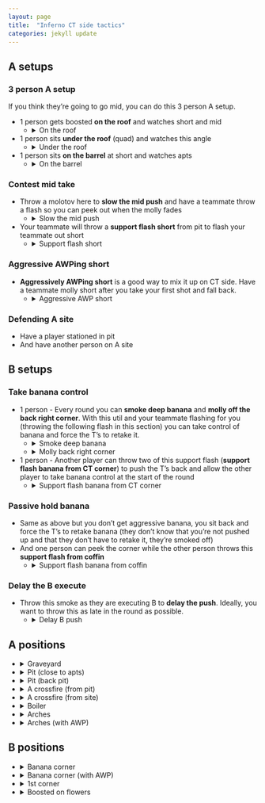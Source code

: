 ```yaml
---
layout: page
title:  "Inferno CT side tactics"
categories: jekyll update
---
```


## A setups

### 3 person A setup

If you think they’re going to go mid, you can do this 3 person A setup.
* 1 person gets boosted **on the roof** and watches short and mid
    * <details><summary>On the roof</summary><img src="/assets/images/cs-images/inferno/inferno_position_ct_on_the_roof.png" alt="On the roof"></details>
* 1 person sits **under the roof** (quad) and watches this angle
    * <details><summary>Under the roof</summary><img src="/assets/images/cs-gifs/inferno/inferno_position_under_under_the_roof.gif" alt="Under the roof"></details>
* 1 person sits **on the barrel** at short and watches apts
    * <details><summary>On the barrel</summary><img src="/assets/images/cs-gifs/inferno/inferno_position_under_under_the_roof.gif" alt="On the barrel"></details>

### Contest mid take

* Throw a molotov here to **slow the mid push** and have a teammate throw a flash so you can peek out when the molly fades
    * <details><summary>Slow the mid push</summary><img src="/assets/images/cs-gifs/inferno/inferno_molly_counter_push_short.gif" alt="Counter push short"></details>
* Your teammate will throw a **support flash short** from pit to flash your teammate out short
	* <details><summary>Support flash short</summary><img src="/assets/images/cs-gifs/inferno/inferno_flash_support_short.gif" alt="Support flash short"></details>

### Aggressive AWPing short

* **Aggressively AWPing short** is a good way to mix it up on CT side. Have a teammate molly short after you take your first shot and fall back.
	* <details><summary>Aggressive AWP short</summary><img src="/assets/images/cs-gifs/inferno/inferno_position_awp_short.gif" alt="Aggressive AWP short"></details>

### Defending A site

* Have a player stationed in pit <!-- TODO: add some images for this -->
* And have another person on A site <!-- TODO: add some images for this -->

## B setups

### Take banana control

* 1 person - Every round you can **smoke deep banana** and **molly off the back right corner**. With this util and your teammate flashing for you (throwing the following flash in this section) you can take control of banana and force the T’s to retake it.
    * <details><summary>Smoke deep banana</summary><img src="/assets/images/cs-gifs/inferno/inferno_smoke_deep_banana.gif" alt="Smoke deep banana"></details>
    * <details><summary>Molly back right corner</summary><img src="/assets/images/cs-gifs/inferno/inferno_molly_deep_banana.gif" alt="Molly deep banana"></details>
* 1 person - Another player can throw two of this support flash (**support flash banana from CT corner**) to push the T’s back and allow the other player to take banana control at the start of the round
    * <details><summary>Support flash banana from CT corner</summary><img src="/assets/images/cs-gifs/inferno/inferno_flash_support_banana_from_ct_corner.gif" alt="Support flash banana from CT corner"></details>

### Passive hold banana

* Same as above but you don’t get aggressive banana, you sit back and force the T’s to retake banana (they don’t know that you’re not pushed up and that they don’t have to retake it, they’re smoked off)
* And one person can peek the corner while the other person throws this **support flash from coffin**
    * <details><summary>Support flash banana from coffin</summary><img src="/assets/images/cs-gifs/inferno/inferno_flash_support_banana_from_coffin.gif" alt="Support flash banana from coffin"></details> 

### Delay the B execute

* Throw this smoke as they are executing B to **delay the push**. Ideally, you want to throw this as late in the round as possible.
    * <details><summary>Delay B push</summary><img src="/assets/images/cs-gifs/inferno/inferno_smoke_defend_banana.gif" alt="Delay B push"></details> 

## A positions

* <details><summary>Graveyard</summary><img src="/assets/images/cs-images/inferno/inferno_position_ct_graveyard.png" alt="Graveyard"></details> 
* <details><summary>Pit (close to apts)</summary><img src="/assets/images/cs-images/inferno/inferno_position_ct_pit_near_apts.png" alt="Pit from close to apts"></details>
* <details><summary>Pit (back pit)</summary><img src="/assets/images/cs-images/inferno/inferno_position_ct_pit.png" alt="Back pit"></details>
* <details><summary>A crossfire (from pit)</summary><img src="/assets/images/cs-images/inferno/inferno_position_ct_crossfire_pit.png" alt="A crossfire from pit"></details>
* <details><summary>A crossfire (from site)</summary><img src="/assets/images/cs-images/inferno/inferno_position_ct_crossfire_a_site.png" alt="A crossfire from site"></details>
* <details><summary>Boiler</summary><img src="/assets/images/cs-images/inferno/inferno_position_ct_boiler.png" alt="Boiler"></details>
* <details><summary>Arches</summary><img src="/assets/images/cs-images/inferno/inferno_position_ct_arches.png" alt="Arches"></details>
* <details><summary>Arches (with AWP)</summary><img src="/assets/images/cs-images/inferno/inferno_position_ct_arches_awp.png" alt="Arches (with AWP)"></details>

## B positions

* <details><summary>Banana corner</summary><img src="/assets/images/cs-images/inferno/inferno_position_ct_banana_corner.png" alt="Banana corner"></details>
* <details><summary>Banana corner (with AWP)</summary><img src="/assets/images/cs-images/inferno/inferno_position_ct_banana_corner_awp.png" alt="Banana corner (with AWP)"></details>
* <details><summary>1st corner</summary><img src="/assets/images/cs-images/inferno/inferno_position_ct_first_corner.png" alt="1st corner"></details>
* <details><summary>Boosted on flowers</summary><img src="/assets/images/cs-images/inferno/inferno_position_ct_boost_flowers.png" alt="Boosted on flowers"></details>


